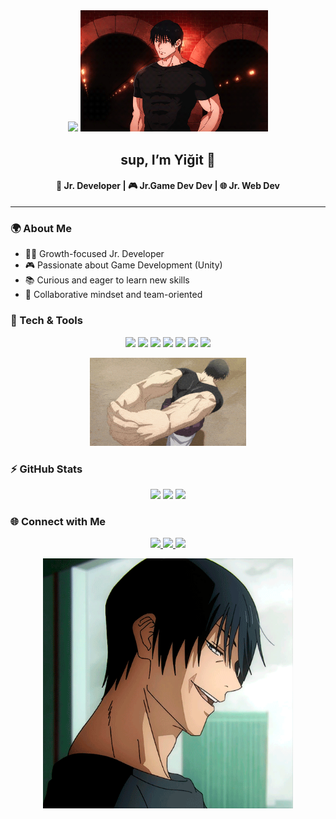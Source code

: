<div align="center">
  <img src="./assets/git5.gif" width="300px">
  <img src="./assets/git3.gif" width="300px">
  <h2>sup, I’m Yiğit 👋</h2>
  <h4>🚀 Jr. Developer | 🎮  Jr.Game Dev Dev | 🌐 Jr. Web Dev</h4>
</div>

---

### 🌍 About Me
- 👨‍💻 Growth-focused Jr. Developer  
- 🎮 Passionate about Game Development (Unity)  
- 📚 Curious and eager to learn new skills  
- 🤝 Collaborative mindset and team-oriented  

### 🚀 Tech & Tools
<p align="center">
  <img src="https://img.shields.io/badge/C%23-239120?style=for-the-badge&logo=c-sharp&logoColor=white"/>
  <img src="https://img.shields.io/badge/JavaScript-F7DF1E?style=for-the-badge&logo=javascript&logoColor=black"/>
  <img src="https://img.shields.io/badge/Unity-000000?style=for-the-badge&logo=unity&logoColor=white"/>
  <img src="https://img.shields.io/badge/React-20232A?style=for-the-badge&logo=react&logoColor=61DAFB"/>
  <img src="https://img.shields.io/badge/Node.js-339933?style=for-the-badge&logo=nodedotjs&logoColor=white"/>
  <img src="https://img.shields.io/badge/HTML5-E34F26?style=for-the-badge&logo=html5&logoColor=white"/>
  <img src="https://img.shields.io/badge/CSS3-1572B6?style=for-the-badge&logo=css3&logoColor=white"/>
</p>

<p align="center">
  <img src="./assets/git1.gif" width="250px">
</p>

### ⚡ GitHub Stats
<div align="center">
  <img src="https://github-readme-stats.vercel.app/api?username=lilyiit&show_icons=true&theme=tokyonight" />
  <img src="https://github-readme-streak-stats.herokuapp.com/?user=lilyiit&theme=tokyonight" />
  <img src="https://github-readme-stats.vercel.app/api/top-langs/?username=lilyiit&layout=compact&theme=tokyonight" />
</div>

### 🌐 Connect with Me
<p align="center">
  <a href="https://www.linkedin.com/in/YOUR-LINKEDIN" target="_blank">
    <img src="https://img.shields.io/badge/LinkedIn-0A66C2?style=for-the-badge&logo=linkedin&logoColor=white"/>
  </a>
  <a href="mailto:yourmail@gmail.com">
    <img src="https://img.shields.io/badge/Gmail-D14836?style=for-the-badge&logo=gmail&logoColor=white"/>
  </a>
  <a href="https://github.com/lilyiit" target="_blank">
    <img src="https://img.shields.io/badge/GitHub-100000?style=for-the-badge&logo=github&logoColor=white"/>
  </a>
</p>

<p align="center">
  <img src="./assets/git2.gif" width="400px">
</p>

